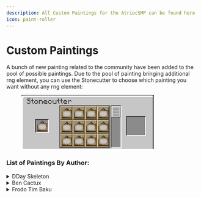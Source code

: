 ```yaml
---
description: All Custom Paintings for the AtriocSMP can be found here
icon: paint-roller
---
```


# Custom Paintings

A bunch of new painting related to the community have been added to the pool of possible paintings. Due to the pool of painting bringing additional rng element, you can use the Stonecutter to choose which painting you want without any rng element:

<figure><img src=".gitbook/assets/painting_cut.png" alt=""><figcaption></figcaption></figure>



### List of Paintings By Author:

<details>

<summary>DDay Skeleton</summary>

<table data-full-width="false"><thead><tr><th align="center">Name</th><th align="center">Size</th><th align="center">Image</th><th data-hidden data-type="files"></th></tr></thead><tbody><tr><td align="center"><mark style="color:yellow;"><strong>Chuck's Ultimatum</strong></mark></td><td align="center">1x1</td><td align="center"><img src="broken-reference" alt=""></td><td><a href="broken-reference">Broken link</a></td></tr><tr><td align="center"><mark style="color:yellow;"><strong>Slinky</strong></mark></td><td align="center">2x1</td><td align="center"><img src="broken-reference" alt=""></td><td><a href="broken-reference">Broken link</a></td></tr><tr><td align="center"><mark style="color:yellow;"><strong>Sly's Revenge</strong></mark></td><td align="center">2x1</td><td align="center"><img src="broken-reference" alt=""></td><td><a href="broken-reference">Broken link</a></td></tr><tr><td align="center"><mark style="color:yellow;"><strong>Violent Overgrowth</strong></mark></td><td align="center">3x3</td><td align="center"><img src="broken-reference" alt=""></td><td><a href="broken-reference">Broken link</a></td></tr></tbody></table>

</details>

<details>

<summary>Ben Cactux</summary>

<table><thead><tr><th align="center">Name</th><th align="center">Size</th><th align="center">Image</th><th data-hidden data-type="files"></th></tr></thead><tbody><tr><td align="center"><mark style="color:yellow;"><strong>I’m Cubic</strong></mark></td><td align="center">2x2</td><td align="center"><img src="broken-reference" alt=""></td><td><a href="broken-reference">Broken link</a></td></tr><tr><td align="center"><mark style="color:yellow;"><strong>The Last Supper</strong></mark></td><td align="center">1x5</td><td align="center"><img src="broken-reference" alt=""></td><td><a href="broken-reference">Broken link</a></td></tr><tr><td align="center"><mark style="color:yellow;"><strong>Did We Just Save Christmas?</strong></mark></td><td align="center">2x3</td><td align="center"><img src="broken-reference" alt=""></td><td><a href="broken-reference">Broken link</a></td></tr><tr><td align="center"><mark style="color:yellow;"><strong>The Vitruvian Kev</strong></mark></td><td align="center">2x2</td><td align="center"><img src="broken-reference" alt=""></td><td><a href="broken-reference">Broken link</a></td></tr></tbody></table>

</details>

<details>

<summary>Frodo Tim Baku</summary>

<table><thead><tr><th align="center">Name</th><th align="center">Size</th><th align="center">Image</th><th data-hidden data-type="files"></th></tr></thead><tbody><tr><td align="center"><mark style="color:yellow;"><strong>Holy Duo</strong></mark></td><td align="center">4x3</td><td align="center"><img src="broken-reference" alt=""></td><td><a href="broken-reference">Broken link</a></td></tr></tbody></table>

</details>
